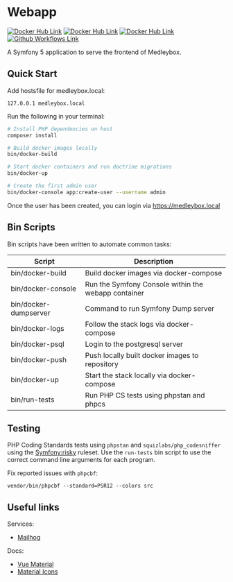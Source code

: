 # Webapp
[![Docker Hub Link](https://img.shields.io/docker/image-size/medleybox/webapp/latest?style=for-the-badge)][dockerhub-webapp]
[![Docker Hub Link](https://img.shields.io/docker/cloud/automated/medleybox/webapp?style=for-the-badge)][dockerhub-webapp-builds]
[![Docker Hub Link](https://img.shields.io/docker/cloud/build/medleybox/webapp?style=for-the-badge)][dockerhub-webapp-builds]
[![Github Workflows Link](https://github.com/medleybox/webapp/workflows/PHP%20Tests/badge.svg)][github-workflows]

A Symfony 5 application to serve the frontend of Medleybox.

## Quick Start

Add hostsfile for medleybox.local:
```
127.0.0.1 medleybox.local
```

Run the following in your terminal:
```bash
# Install PHP dependencies on host
composer install

# Build docker images locally
bin/docker-build

# Start docker containers and run doctrine migrations
bin/docker-up

# Create the first admin user
bin/docker-console app:create-user --username admin
```

Once the user has been created, you can login via https://medleybox.local

## Bin Scripts
Bin scripts have been written to automate common tasks:

| Script | Description |
|--|--|
| bin/docker-build | Build docker images via docker-compose |
| bin/docker-console | Run the Symfony Console within the webapp container |
| bin/docker-dumpserver | Command to run Symfony Dump server |
| bin/docker-logs | Follow the stack logs via docker-compose |
| bin/docker-psql | Login to the postgresql server |
| bin/docker-push | Push locally built docker images to repository |
| bin/docker-up | Start the stack locally via docker-compose |
| bin/run-tests | Run PHP CS tests using phpstan and phpcs |


## Testing
PHP Coding Standards tests using `phpstan` and `squizlabs/php_codesniffer` using the [Symfony:risky][phpcs-symfony-ruleset] ruleset. Use the `run-tests` bin script to use the correct command line arguments for each program.

Fix reported issues with `phpcbf`:
```
vendor/bin/phpcbf --standard=PSR12 --colors src
```

## Useful links
Services:
- [Mailhog][medleybox-mailhog]

Docs:
- [Vue Material][vuematerial-docs]
- [Material Icons][material-icons]


[dockerhub-webapp]: https://hub.docker.com/repository/docker/medleybox/webapp
[dockerhub-webapp-builds]: https://hub.docker.com/repository/docker/medleybox/webapp/builds
[github-workflows]: https://github.com/medleybox/webapp/actions?query=workflow%3A%22PHP+Tests%22
[phpcs-symfony-ruleset]: https://github.com/FriendsOfPHP/PHP-CS-Fixer/blob/2.17/doc/ruleSets/SymfonyRisky.rst
[medleybox-mailhog]: https://medleybox.local/mailhog
[vuematerial-docs]: https://www.creative-tim.com/vuematerial/components/app
[material-icons]: https://fonts.google.com/icons?icon.set=Material+Icons